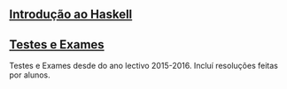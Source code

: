 

## [Introdução ao Haskell](Intro.md)


## [Testes e Exames](testes/README.md)
Testes e Exames desde do ano lectivo 2015-2016. Incluí resoluções feitas por alunos.

